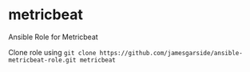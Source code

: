 # metricbeat
Ansible Role for Metricbeat

Clone role using ```git clone https://github.com/jamesgarside/ansible-metricbeat-role.git metricbeat```